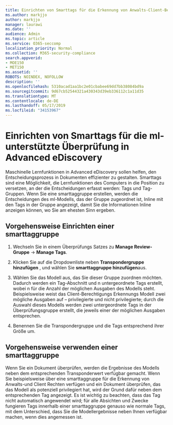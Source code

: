 ```yaml
---
title: Einrichten von Smarttags für die Erkennung von Anwalts-Client-Berechtigungen in Advanced eDiscovery
ms.author: markjjo
author: markjjo
manager: laurawi
ms.date: ''
audience: Admin
ms.topic: article
ms.service: O365-seccomp
localization_priority: Normal
ms.collection: M365-security-compliance
search.appverid:
- MOE150
- MET150
ms.assetid: ''
ROBOTS: NOINDEX, NOFOLLOW
description: ''
ms.openlocfilehash: 5310acad1aa1bc2e01cbabee69dd7bb38084bd9a
ms.sourcegitcommit: 9d67cb52544321a430343d39eb336112c1a11d35
ms.translationtype: MT
ms.contentlocale: de-DE
ms.lasthandoff: 05/17/2019
ms.locfileid: "34153967"
---
```

# <a name="set-up-smart-tags-for-ml-assisted-review-in-advanced-ediscovery"></a>Einrichten von Smarttags für die ml-unterstützte Überprüfung in Advanced eDiscovery

Maschinelle Lernfunktionen in Advanced eDiscovery sollen helfen, den Entscheidungsprozess in Dokumenten effizienter zu gestalten. Smarttags sind eine Möglichkeit, die Lernfunktionen des Computers in die Position zu versetzen, an der die Entscheidungen erfasst werden: Tags und Tag-Gruppen. Wenn Sie eine smarttaggruppe erstellen, werden die Entscheidungen des ml-Modells, das der Gruppe zugeordnet ist, Inline mit den Tags in der Gruppe angezeigt, damit Sie die Informationen Inline anzeigen können, wo Sie am ehesten Sinn ergeben.

## <a name="how-to-set-up-a-smart-tag-group"></a>Vorgehensweise Einrichten einer smarttaggruppe

1. Wechseln Sie in einem Überprüfungs Satzes zu **Manage Review-Gruppe** -> **Manage Tags**.

2. Klicken Sie auf die Dropdownliste neben **Transpondergruppe hinzufügen** , und wählen Sie **smarttaggruppe hinzufügen**aus.

3. Wählen Sie das Modell aus, das Sie dieser Gruppe zuordnen möchten. Dadurch werden ein Tag-Abschnitt und n untergeordnete Tags erstellt, wobei n für die Anzahl der möglichen Ausgaben des Modells steht. Beispielsweise weist das Client-Berechtigungs Erkennungs Modell zwei mögliche Ausgaben auf – privilegierte und nicht privilegierte; durch die Auswahl dieses Modells werden zwei untergeordnete Tags in der Überprüfungsgruppe erstellt, die jeweils einer der möglichen Ausgaben entsprechen.

4. Benennen Sie die Transpondergruppe und die Tags entsprechend ihrer Größe um.

## <a name="how-to-use-a-smart-tag-group"></a>Vorgehensweise verwenden einer smarttaggruppe

Wenn Sie ein Dokument überprüfen, werden die Ergebnisse des Modells neben dem entsprechenden Transponderwert verfügbar gemacht. Wenn Sie beispielsweise über eine smarttaggruppe für die Erkennung von Anwalts-und Client Rechten verfügen und ein Dokument überprüfen, das das Modell als potenziell privilegiert hat, wird der Grund dafür neben dem entsprechenden Tag angezeigt. Es ist wichtig zu beachten, dass das Tag nicht automatisch angewendet wird; für alle Absichten und Zwecke fungieren Tags innerhalb einer smarttaggruppe genauso wie normale Tags, mit dem Unterschied, dass Sie die Modellergebnisse neben Ihnen verfügbar machen, wenn dies angemessen ist.